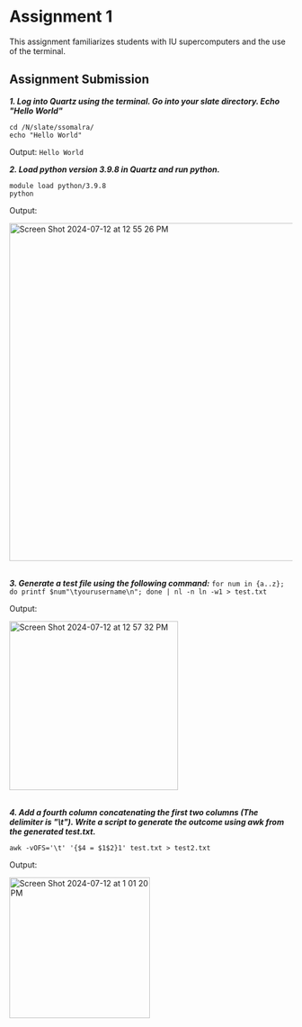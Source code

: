# Assignment 1
This assignment familiarizes students with IU supercomputers and the use of the terminal.

## Assignment Submission
**_1. Log into Quartz using the terminal. Go into your slate directory. Echo "Hello World"_**
```
cd /N/slate/ssomalra/
echo "Hello World"
```
Output: ```Hello World```

**_2. Load python version 3.9.8 in Quartz and run python._**
```
module load python/3.9.8
python
```
Output:

<img width="600" alt="Screen Shot 2024-07-12 at 12 55 26 PM" src="https://github.com/user-attachments/assets/3ede1c61-3682-419c-a7c3-a7fc74f9364e">

<br> **_3. Generate a test file using the following command:_** ```for num in {a..z}; do printf $num"\tyourusername\n"; done | nl -n ln -w1 > test.txt```

Output:

<img width="300" alt="Screen Shot 2024-07-12 at 12 57 32 PM" src="https://github.com/user-attachments/assets/3620789d-5cca-4bfe-84ae-d0c119fe60d1">

<br> **_4. Add a fourth column concatenating the first two columns (The delimiter is "\t"). Write a script to generate the outcome using awk from the generated test.txt._**

```
awk -vOFS='\t' '{$4 = $1$2}1' test.txt > test2.txt
```

Output:

<img width="250" alt="Screen Shot 2024-07-12 at 1 01 20 PM" src="https://github.com/user-attachments/assets/9871d545-d4cc-448e-841a-932553f68b82">
